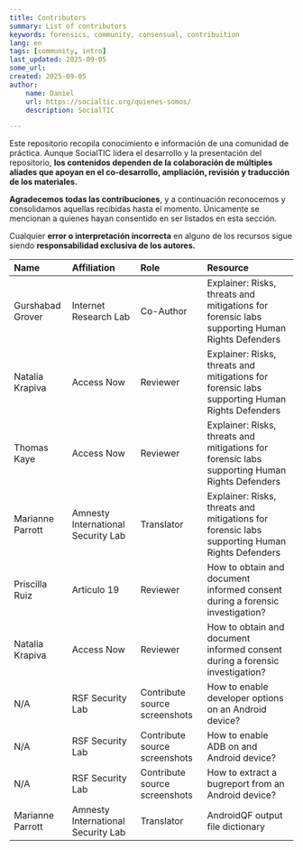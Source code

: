 ```yaml
---
title: Contributors
summary: List of contributors
keywords: forensics, community, consensual, contribuition
lang: en
tags: [community, intro]
last_updated: 2025-09-05
some_url:
created: 2025-09-05
author:
    name: Daniel
    url: https://socialtic.org/quienes-somos/
    description: SocialTIC

---
```



Este repositorio recopila conocimiento e información de una comunidad de práctica. Aunque SocialTIC lidera el desarrollo y la presentación del repositorio, **los contenidos dependen de la colaboración de múltiples aliades que apoyan en el co-desarrollo, ampliación, revisión y traducción de los materiales.**

**Agradecemos todas las contribuciones**, y a continuación reconocemos y consolidamos aquellas recibidas hasta el momento. Únicamente se mencionan a quienes hayan consentido en ser listados en esta sección. 

Cualquier **error o interpretación incorrecta** en alguno de los recursos sigue siendo **responsabilidad exclusiva de los autores.**


| Name | Affiliation | Role | Resource |
| :---- | :---- | :---- | :---- |
| Gurshabad Grover | Internet Research Lab | Co-Author | Explainer: Risks, threats and mitigations for forensic labs supporting Human Rights Defenders |
| Natalia Krapiva | Access Now | Reviewer | Explainer: Risks, threats and mitigations for forensic labs supporting Human Rights Defenders |
| Thomas Kaye | Access Now | Reviewer | Explainer: Risks, threats and mitigations for forensic labs supporting Human Rights Defenders |
| Marianne Parrott | Amnesty International Security Lab | Translator | Explainer: Risks, threats and mitigations for forensic labs supporting Human Rights Defenders |
| Priscilla Ruiz | Artículo 19 | Reviewer | How to obtain and document informed consent during a forensic investigation? |
| Natalia Krapiva | Access Now | Reviewer | How to obtain and document informed consent during a forensic investigation? |
| N/A | RSF Security Lab | Contribute source screenshots | How to enable developer options on an Android device? |
| N/A | RSF Security Lab | Contribute source screenshots | How to enable ADB on and Android device? |
| N/A | RSF Security Lab | Contribute source screenshots | How to extract a bugreport from an Android device? |
| Marianne Parrott | Amnesty International Security Lab | Translator | AndroidQF output file dictionary  |

